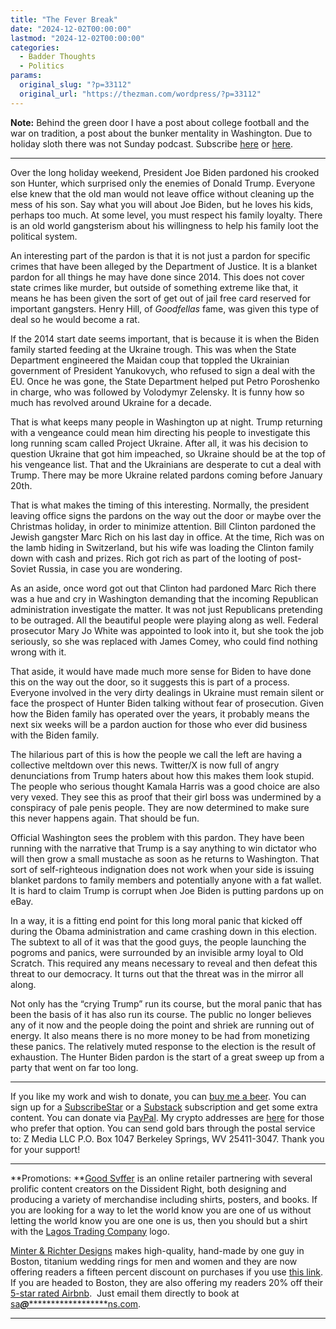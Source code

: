 ```yaml
---
title: "The Fever Break"
date: "2024-12-02T00:00:00"
lastmod: "2024-12-02T00:00:00"
categories:
  - Badder Thoughts
  - Politics
params:
  original_slug: "?p=33112"
  original_url: "https://thezman.com/wordpress/?p=33112"
---
```


**Note:** Behind the green door I have a post about college football and
the war on tradition, a post about the bunker mentality in Washington.
Due to holiday sloth there was not Sunday podcast. Subscribe
<a href="https://www.subscribestar.com/the-z-blog" rel="noopener"
target="_blank">here</a> or
<a href="https://thedissident.substack.com/" rel="noopener"
target="_blank">here</a>.

------------------------------------------------------------------------

Over the long holiday weekend, President Joe Biden pardoned his crooked
son Hunter, which surprised only the enemies of Donald Trump. Everyone
else knew that the old man would not leave office without cleaning up
the mess of his son. Say what you will about Joe Biden, but he loves his
kids, perhaps too much. At some level, you must respect his family
loyalty. There is an old world gangsterism about his willingness to help
his family loot the political system.

An interesting part of the pardon is that it is not just a pardon for
specific crimes that have been alleged by the Department of Justice. It
is a blanket pardon for all things he may have done since 2014. This
does not cover state crimes like murder, but outside of something
extreme like that, it means he has been given the sort of get out of
jail free card reserved for important gangsters. Henry Hill, of
*Goodfellas* fame, was given this type of deal so he would become a rat.

If the 2014 start date seems important, that is because it is when the
Biden family started feeding at the Ukraine trough. This was when the
State Department engineered the Maidan coup that toppled the Ukrainian
government of President Yanukovych, who refused to sign a deal with the
EU. Once he was gone, the State Department helped put Petro Poroshenko
in charge, who was followed by Volodymyr Zelensky. It is funny how so
much has revolved around Ukraine for a decade.

That is what keeps many people in Washington up at night. Trump
returning with a vengeance could mean him directing his people to
investigate this long running scam called Project Ukraine. After all, it
was his decision to question Ukraine that got him impeached, so Ukraine
should be at the top of his vengeance list. That and the Ukrainians are
desperate to cut a deal with Trump. There may be more Ukraine related
pardons coming before January 20th.

That is what makes the timing of this interesting. Normally, the
president leaving office signs the pardons on the way out the door or
maybe over the Christmas holiday, in order to minimize attention. Bill
Clinton pardoned the Jewish gangster Marc Rich on his last day in
office. At the time, Rich was on the lamb hiding in Switzerland, but his
wife was loading the Clinton family down with cash and prizes. Rich got
rich as part of the looting of post-Soviet Russia, in case you are
wondering.

As an aside, once word got out that Clinton had pardoned Marc Rich there
was a hue and cry in Washington demanding that the incoming Republican
administration investigate the matter. It was not just Republicans
pretending to be outraged. All the beautiful people were playing along
as well. Federal prosecutor Mary Jo White was appointed to look into it,
but she took the job seriously, so she was replaced with James Comey,
who could find nothing wrong with it.

That aside, it would have made much more sense for Biden to have done
this on the way out the door, so it suggests this is part of a process.
Everyone involved in the very dirty dealings in Ukraine must remain
silent or face the prospect of Hunter Biden talking without fear of
prosecution. Given how the Biden family has operated over the years, it
probably means the next six weeks will be a pardon auction for those who
ever did business with the Biden family.

The hilarious part of this is how the people we call the left are having
a collective meltdown over this news. Twitter/X is now full of angry
denunciations from Trump haters about how this makes them look stupid.
The people who serious thought Kamala Harris was a good choice are also
very vexed. They see this as proof that their girl boss was undermined
by a conspiracy of pale penis people. They are now determined to make
sure this never happens again. That should be fun.

Official Washington sees the problem with this pardon. They have been
running with the narrative that Trump is a say anything to win dictator
who will then grow a small mustache as soon as he returns to Washington.
That sort of self-righteous indignation does not work when your side is
issuing blanket pardons to family members and potentially anyone with a
fat wallet. It is hard to claim Trump is corrupt when Joe Biden is
putting pardons up on eBay.

In a way, it is a fitting end point for this long moral panic that
kicked off during the Obama administration and came crashing down in
this election. The subtext to all of it was that the good guys, the
people launching the pogroms and panics, were surrounded by an invisible
army loyal to Old Scratch. This required any means necessary to reveal
and then defeat this threat to our democracy. It turns out that the
threat was in the mirror all along.

Not only has the “crying Trump” run its course, but the moral panic that
has been the basis of it has also run its course. The public no longer
believes any of it now and the people doing the point and shriek are
running out of energy. It also means there is no more money to be had
from monetizing these panics. The relatively muted response to the
election is the result of exhaustion. The Hunter Biden pardon is the
start of a great sweep up from a party that went on far too long.

------------------------------------------------------------------------

If you like my work and wish to donate, you can
<a href="https://www.buymeacoffee.com/mujolulu" rel="noopener"
target="_blank">buy me a beer</a>. You can sign up for a
<a href="https://www.subscribestar.com/the-z-blog" rel="noopener"
target="_blank">SubscribeStar</a> or a
<a href="https://thedissident.substack.com/" rel="noopener"
target="_blank">Substack</a> subscription and get some extra content.
You can donate via <a
href="https://www.paypal.com/donate/?cmd=_s-xclick&amp;hosted_button_id=UDAS2Q8JYA6CN&amp;source=url"
rel="noopener" target="_blank">PayPal</a>. My crypto addresses are
<a href="https://thezman.com/wordpress/?page_id=22713" rel="noopener"
target="_blank">here</a> for those who prefer that option. You can send
gold bars through the postal service to: Z Media LLC P.O. Box 1047
Berkeley Springs, WV 25411-3047. Thank you for your support!

------------------------------------------------------------------------

**Promotions: **<a href="https://goodsvffer.com/" rel="noopener" target="_blank">Good
Svffer</a> is an online retailer partnering with several prolific
content creators on the Dissident Right, both designing and producing a
variety of merchandise including shirts, posters, and books. If you are
looking for a way to let the world know you are one of us without
letting the world know you are one one is us, then you should but a
shirt with the
<a href="https://goodsvffer.com/products/lagos-trading-company"
rel="noopener" target="_blank">Lagos Trading Company</a> logo.

<a href="https://www.minterandrichterdesigns.com/"
rel="noreferrer nofollow noopener" target="_blank">Minter &amp; Richter
Designs</a> makes high-quality, hand-made by one guy in Boston, titanium
wedding rings for men and women and they are now offering readers a
fifteen percent discount on purchases if you use
<a href="https://www.minterandrichterdesigns.com/discount/ZMAN"
rel="noreferrer nofollow noopener" target="_blank">this link</a>.
<span class="highlight"><span class="colour"><span class="font"><span class="size">If
you are headed to Boston, they are also offering my readers 20% off
their <a
href="https://www.airbnb.com/users/7988017/listings?user_id=7988017&amp;s=3"
rel="noopener noreferrer" target="_blank">5-star rated Airbnb</a>.  Just
email them directly to book at
<a href="mailto:sa***@*********************ns.com"
data-original-string="nSlCVbdHX+HTdwZVuc0sfA==cb7N9cAVZWWXOW0Q1rvRF9XRx5UuHpfI6a6LnUEzCtNUI1IrAqo74BLIL12kLARMGp+"><span
class="apbct-email-encoder"
data-original-string="25/+6fzlFBzKPVtjd1qJ2Q==cb7qN13ffWQEFuppwROMShBTMR4L6cqUqHd0lwD/RZ5LO1kr672G7W11zsNQN55t8cR"
title="This contact has been encoded by Anti-Spam by CleanTalk. Click to decode. To finish the decoding make sure that JavaScript is enabled in your browser.">sa<span
class="apbct-blur">***</span>@<span
class="apbct-blur">*********************</span>ns.com</span></a>.</span></span></span></span>

------------------------------------------------------------------------

